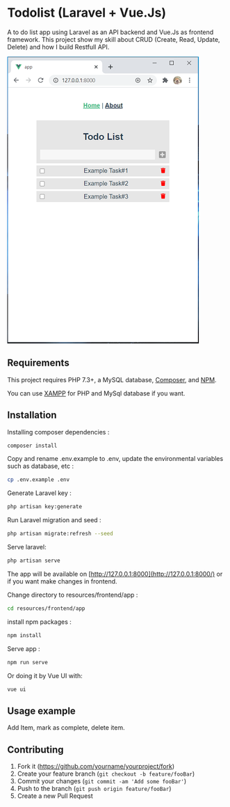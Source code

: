 # Todolist (Laravel + Vue.Js) 

A to do list app using Laravel as an API backend and Vue.Js as frontend framework. This project show my skill about CRUD (Create, Read, Update, Delete) and how I build Restfull API.

![](header.png)

## Requirements

This project requires PHP 7.3+, a MySQL database, [Composer](https://getcomposer.org/), and [NPM](https://www.npmjs.com/).

You can use [XAMPP](https://www.apachefriends.org/index.html) for PHP and MySql database if you want.

## Installation

Installing composer dependencies :

```sh
composer install
```

Copy and rename .env.example to .env, update the environmental variables such as database, etc :

```sh
cp .env.example .env
```

Generate Laravel key :

```sh
php artisan key:generate
```

Run Laravel migration and seed :

```sh
php artisan migrate:refresh --seed
```

Serve laravel:

```sh
php artisan serve
```
The app will be available on [http://127.0.0.1:8000](http://127.0.0.1:8000/) or if you want make changes in frontend.

Change directory to resources/frontend/app :

```sh
cd resources/frontend/app
```

install npm packages :

```sh
npm install
```

Serve app :

```sh
npm run serve
```

Or doing it by Vue UI with:

```sh
vue ui
```

## Usage example

Add Item, mark as complete, delete item.

## Contributing

1. Fork it (<https://github.com/yourname/yourproject/fork>)
2. Create your feature branch (`git checkout -b feature/fooBar`)
3. Commit your changes (`git commit -am 'Add some fooBar'`)
4. Push to the branch (`git push origin feature/fooBar`)
5. Create a new Pull Request
